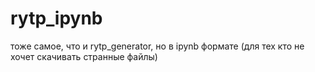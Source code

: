 # rytp_ipynb
тоже самое, что и rytp_generator, но в ipynb формате (для тех кто не хочет скачивать странные файлы)
